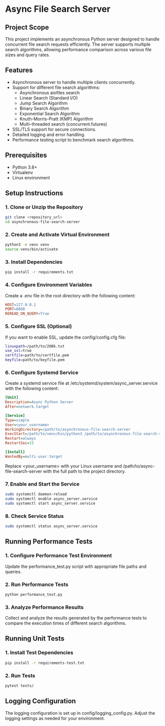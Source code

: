 # Async File Search Server

## Project Scope

This project implements an asynchronous Python server designed to handle concurrent file search requests efficiently. The server supports multiple search algorithms, allowing performance comparison across various file sizes and query rates.

## Features

- Asynchronous server to handle multiple clients concurrently.
- Support for different file search algorithms:
  - Asynchronous aiofiles search
  - Linear Search (Standard I/O)
  - Jump Search Algorithm
  - Binary Search Algorithm
  - Exponential Search Algorithm
  - Knuth-Morris-Pratt (KMP) Algorithm
  - Multi-threaded search (concurrent.futures)
- SSL/TLS support for secure connections.
- Detailed logging and error handling.
- Performance testing script to benchmark search algorithms.

## Prerequisites

- Python 3.8+
- Virtualenv
- Linux environment

## Setup Instructions

### 1. Clone or Unzip the Repository

```bash
git clone <repository_url>
cd asynchronous-file-search-server
```

### 2. Create and Activate Virtual Environment
```bash
python3 -m venv venv
source venv/bin/activate
```

### 3. Install Dependencies
```bash
pip install -r requirements.txt
```

### 4. Configure Environment Variables
Create a .env file in the root directory with the following content:

```makefile
HOST=127.0.0.1
PORT=8888
REREAD_ON_QUERY=True
```

### 5. Configure SSL (Optional)
If you want to enable SSL, update the config/config.cfg file:

```bash
linuxpath=/path/to/200k.txt
use_ssl=true
certfile=path/to/certfile.pem
keyfile=path/to/keyfile.pem
```

### 6. Configure Systemd Service
Create a systemd service file at /etc/systemd/system/async_server.service with the following content:

```ini
[Unit]
Description=Async Python Server
After=network.target

[Service]
Type=simple
User=<your_username>
WorkingDirectory=/path/to/asynchronous-file-search-server
ExecStart=/path/to/venv/bin/python3 /path/to/asynchronous-file-search-server/async_server.py
Restart=always
RestartSec=15

[Install]
WantedBy=multi-user.target
```

Replace <your_username> with your Linux username and /path/to/async-file-search-server with the full path to the project directory.

### 7. Enable and Start the Service
```bash
sudo systemctl daemon-reload
sudo systemctl enable async_server.service
sudo systemctl start async_server.service
```

### 8. Check Service Status
```bash
sudo systemctl status async_server.service
```

## Running Performance Tests

### 1. Configure Performance Test Environment
Update the performance_test.py script with appropriate file paths and queries.

### 2. Run Performance Tests
```bash
python performance_test.py
```

### 3. Analyze Performance Results
Collect and analyze the results generated by the performance tests to compare the execution times of different search algorithms.

## Running Unit Tests

### 1. Install Test Dependencies
```bash
pip install -r requirements-test.txt
```

### 2. Run Tests
```bash
pytest tests/
```

## Logging Configuration
The logging configuration is set up in config/logging_config.py. Adjust the logging settings as needed for your environment.

